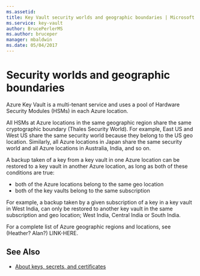 ```yaml
---
ms.assetid: 
title: Key Vault security worlds and geographic boundaries | Microsoft Docs
ms.service: key-vault
author: BrucePerlerMS
ms.author: bruceper
manager: mbaldwin
ms.date: 05/04/2017
---
```

# Security worlds and geographic boundaries

Azure Key Vault is a multi-tenant service and uses a pool of Hardware Security Modules (HSMs) in each Azure location. 

All HSMs at Azure locations in the same geographic region share the same cryptographic boundary (Thales Security World). For example, East US and West US share the same security world because they belong to the US geo location. Similarly, all Azure locations in Japan share the same security world and all Azure locations in Australia, India, and so on. 

A backup taken of a key from a key vault in one Azure location can be restored to a key vault in another Azure location, as long as both of these conditions are true:

- both of the Azure locations belong to the same geo location
- both of the key vaults belong to the same subscription

For example, a backup taken by a given subscription of a key in a key vault in West India, can only be restored to another key vault in the same subscription and geo location; West India, Central India or South India. 

For a complete list of Azure geographic regions and locations, see (Heather?  Alan?) LINK-HERE.

## See Also

- [About keys, secrets, and certificates](about-keys--secrets-and-certificates.md)
